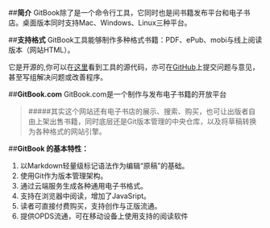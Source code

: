 ##**简介**
GitBook除了是一个命令行工具，它同时也是间书籍发布平台和电子书店。桌面版本同时支持Mac、Windows、Linux三种平台。

##**支持格式**
GitBook工具能够制作多种格式书籍：PDF、ePub、mobi与线上阅读版本（网站HTML）。
  
它是开源的,你可以在[这里](https://github.com/GitbookIO/gitbook)看到工具的源代码，亦可在[GitHub](https://github.com/GitbookIO/gitbook/issues)上提交问题与意见，甚至写组解决问题或改善程序。

##**GitBook.com**
GitBook.com是一个制作与发布电子书籍的开放平台

  >#####其实这个网站还有电子书店的展示、搜索、购买，也可让出版者自由上架出售书籍，同时底层还是Git版本管理的中央仓库，以及将草稿转换为各种格式的网站引擎。
  
##**GitBook 的基本特性：**
1. 以Markdown轻量级标记语法作为编辑“原稿”的基础。
2. 使用Git作为版本管理架构。
3. 通过云端服务生成各种通用电子书格式。
4. 支持在浏览器中阅读，增加了JavaSript。
5. 读者可直接付费购买，支持创作与正版流通。
6. 提供OPDS流通，可在移动设备上使用支持的阅读软件


